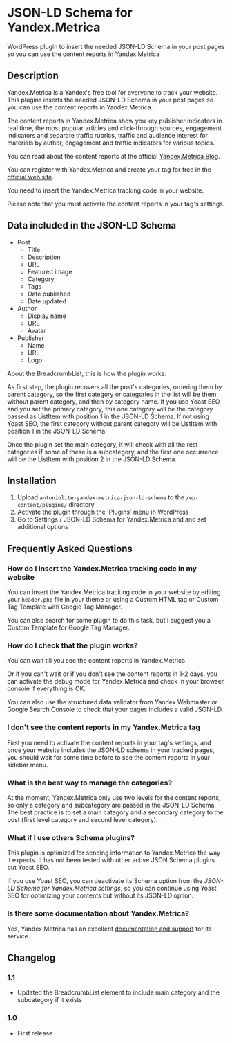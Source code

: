 # JSON-LD Schema for Yandex.Metrica

WordPress plugin to insert the needed JSON-LD Schema in your post pages so you can use the content reports in Yandex.Metrica

## Description

Yandex.Metrica is a Yandex's free tool for everyone to track your website. This plugins inserts the needed JSON-LD Schema in your post pages so you can use the content reports in Yandex.Metrica.

The content reports in Yandex.Metrica show you key publisher indicators in real time, the most popular articles and click-through sources, engagement indicators and separate traffic rubrics, traffic and audience interest for materials by author, engagement and traffic indicators for various topics.

You can read about the content reports at the official [Yandex.Metrica Blog](https://yandex.com/blog/metrica/yandex-metrica-for-media-introducing-content-reports).

You can register with Yandex.Metrica and create your tag for free in the [official web site](https://metrica.yandex.com/).

You need to insert the Yandex.Metrica tracking code in your website.

Please note that you must activate the content reports in your tag's settings.

## Data included in the JSON-LD Schema

* Post
	* Title
	* Description
	* URL
	* Featured image
	* Category
	* Tags
	* Date published
	* Date updated
* Author
	* Display name
	* URL
	* Avatar
* Publisher
	* Name
	* URL
	* Logo

About the BreadcrumbList, this is how the plugin works:

As first step, the plugin recovers all the post's categories, ordering them by parent category, so the first category or categories in the list will be them without parent category, and then by category name. If you use Yoast SEO and you set the primary category, this one category will be the category passed as ListItem with position 1 in the JSON-LD Schema. If not using Yoast SEO, the first category without parent category will be ListItem with position 1 in the JSON-LD Schema.

Once the plugin set the main category, it will check with all the rest categories if some of these is a subcategory, and the first one occurrence will be the ListItem with position 2 in the JSON-LD Schema.

## Installation

1. Upload `antoniolite-yandex-metrica-json-ld-schema` to the `/wp-content/plugins/` directory
1. Activate the plugin through the 'Plugins' menu in WordPress
1. Go to Settings / JSON-LD Schema for Yandex.Metrica and and set additional options

## Frequently Asked Questions

### How do I insert the Yandex.Metrica tracking code in my website

You can insert the Yandex.Metrica tracking code in your website by editing your `header.php` file in your theme or using a Custom HTML tag or Custom Tag Template with Google Tag Manager.

You can also search for some plugin to do this task, but I suggest you a Custom Template for Google Tag Manager.

### How do I check that the plugin works?

You can wait till you see the content reports in Yandex.Metrica.

Or if you can't wait or if you don't see the content reports in 1-2 days, you can activate the debug mode for Yandex.Metrica and check in your browser console if everything is OK.

You can also use the structured data validator from Yandex Webmaster or Google Search Console to check that your pages includes a valid JSON-LD.

### I don't see the content reports in my Yandex.Metrica tag

First you need to activate the content reports in your tag's settings, and once your website includes the JSON-LD schema in your tracked pages, you should wait for some time before to see the content reports in your sidebar menu.

### What is the best way to manage the categories?

At the moment, Yandex.Metrica only use two levels for the content reports, so only a category and subcategory are passed in the JSON-LD Schema. The best practice is to set a main category and a secondary category to the post (first level category and second level category).

### What if I use others Schema plugins?

This plugin is optimized for sending information to Yandex.Metrica the way it expects. It has not been tested with other active JSON Schema plugins but Yoast SEO.

If you use Yoast SEO, you can deactivate its Schema option from the _JSON-LD Schema for Yandex.Metrica settings_, so you can continue using Yoast SEO for optimizing your contents but without its JSON-LD option.

### Is there some documentation about Yandex.Metrica?

Yes, Yandex.Metrica has an excellent [documentation and support](https://yandex.com/support/metrica/) for its service.


## Changelog

### 1.1
* Updated the BreadcrumbList element to include main category and the subcategory if it exists

### 1.0
* First release


